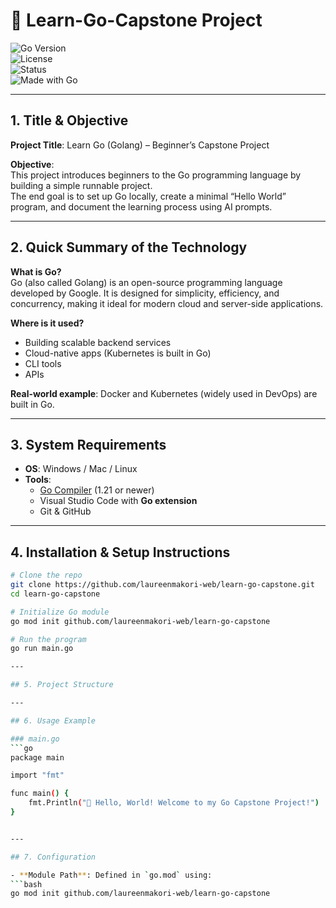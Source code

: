 ﻿# 🚀 Learn-Go-Capstone Project

![Go Version](https://img.shields.io/badge/Go-1.21+-blue?logo=go)  
![License](https://img.shields.io/badge/license-MIT-green)  
![Status](https://img.shields.io/badge/status-active-success)  
![Made with Go](https://img.shields.io/badge/Made%20with-Go-00ADD8?logo=go)  

---

## 1. Title & Objective
**Project Title**: Learn Go (Golang) – Beginner’s Capstone Project  

**Objective**:  
This project introduces beginners to the Go programming language by building a simple runnable project.  
The end goal is to set up Go locally, create a minimal “Hello World” program, and document the learning process using AI prompts.  

---

## 2. Quick Summary of the Technology
**What is Go?**  
Go (also called Golang) is an open-source programming language developed by Google. It is designed for simplicity, efficiency, and concurrency, making it ideal for modern cloud and server-side applications.  

**Where is it used?**  
- Building scalable backend services  
- Cloud-native apps (Kubernetes is built in Go)  
- CLI tools  
- APIs  

**Real-world example**: Docker and Kubernetes (widely used in DevOps) are built in Go.  

---

## 3. System Requirements
- **OS**: Windows / Mac / Linux  
- **Tools**:  
  - [Go Compiler](https://go.dev/dl/) (1.21 or newer)  
  - Visual Studio Code with **Go extension**  
  - Git & GitHub  

---

## 4. Installation & Setup Instructions

```bash
# Clone the repo
git clone https://github.com/laureenmakori-web/learn-go-capstone.git
cd learn-go-capstone

# Initialize Go module
go mod init github.com/laureenmakori-web/learn-go-capstone

# Run the program
go run main.go

---

## 5. Project Structure

---

## 6. Usage Example

### main.go
```go
package main

import "fmt"

func main() {
    fmt.Println("🚀 Hello, World! Welcome to my Go Capstone Project!")
}


---

## 7. Configuration

- **Module Path**: Defined in `go.mod` using:
```bash
go mod init github.com/laureenmakori-web/learn-go-capstone


